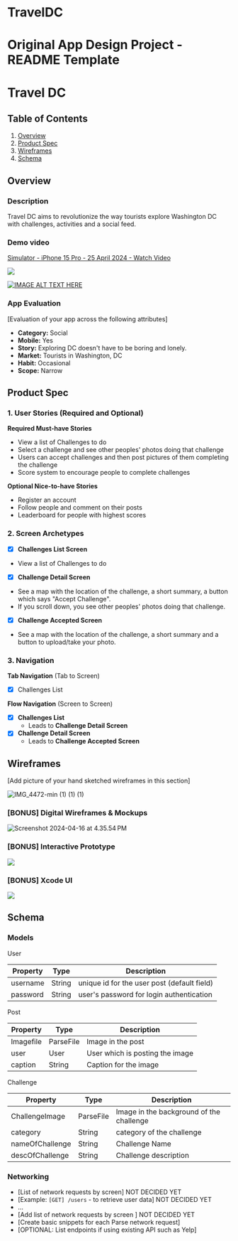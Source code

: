 # TravelDC

Original App Design Project - README Template
===

# Travel DC

## Table of Contents

1. [Overview](#Overview)
2. [Product Spec](#Product-Spec)
3. [Wireframes](#Wireframes)
4. [Schema](#Schema)

## Overview

### Description

Travel DC aims to revolutionize the way tourists explore Washington DC with challenges, activities and a social feed.


### Demo video


   <a href="https://www.loom.com/share/e76c1faf1d2e43fcb3f46672ec6b20c0">
     <p>Simulator - iPhone 15 Pro - 25 April 2024 - Watch Video</p>
   </a>
   <a href="https://www.loom.com/share/e76c1faf1d2e43fcb3f46672ec6b20c0">
     <img style="max-width:300px;" src="https://cdn.loom.com/sessions/thumbnails/e76c1faf1d2e43fcb3f46672ec6b20c0-with-play.gif">
   </a>


[![IMAGE ALT TEXT HERE](https://img.youtube.com/vi/h9yMK3JlT9U/0.jpg)](https://www.youtube.com/watch?v=h9yMK3JlT9U)

### App Evaluation

[Evaluation of your app across the following attributes]
- **Category:** Social
- **Mobile:** Yes
- **Story:**  Exploring DC doesn't have to be boring and lonely.
- **Market:** Tourists in Washington, DC
- **Habit:** Occasional
- **Scope:** Narrow

## Product Spec

### 1. User Stories (Required and Optional)

**Required Must-have Stories**

* View a list of Challenges to do
* Select a challenge and see other peoples' photos doing that challenge
* Users can accept challenges and then post pictures of them completing the challenge
* Score system to encourage people to complete challenges

**Optional Nice-to-have Stories**

* Register an account
* Follow people and comment on their posts
* Leaderboard for people with highest scores

### 2. Screen Archetypes

- [x] **Challenges List Screen**
* View a list of Challenges to do
- [x] **Challenge Detail Screen**
* See a map with the location of the challenge, a short summary, a button which says "Accept Challenge".
* If you scroll down, you see other peoples' photos doing that challenge.
- [x] **Challenge Accepted Screen**
* See a map with the location of the challenge, a short summary and a button to upload/take your photo.


### 3. Navigation

**Tab Navigation** (Tab to Screen)


- [x] Challenges List



**Flow Navigation** (Screen to Screen)

- [x] **Challenges List**
  * Leads to **Challenge Detail Screen**
- [x] **Challenge Detail Screen**
  * Leads to **Challenge Accepted Screen**


## Wireframes

[Add picture of your hand sketched wireframes in this section]

![IMG_4472-min (1) (1) (1)](https://hackmd.io/_uploads/SJr0gD3gA.jpg)



### [BONUS] Digital Wireframes & Mockups

![Screenshot 2024-04-16 at 4.35.54 PM](https://hackmd.io/_uploads/rydTWPngA.jpg)



### [BONUS] Interactive Prototype

<div>
    <a href="https://www.loom.com/share/0ac1bfd1289341a19f297c6cdec3ae5a">
      <img style="max-width:300px;" src="https://cdn.loom.com/sessions/thumbnails/0ac1bfd1289341a19f297c6cdec3ae5a-with-play.gif">
    </a>
  </div>


 ### [BONUS] Xcode UI
<div>
    <a href="https://www.loom.com/share/a998632af8854a978d0a8736bf43ac6e">
      <img style="max-width:300px;" src="https://cdn.loom.com/sessions/thumbnails/a998632af8854a978d0a8736bf43ac6e-full-1713755750907.jpg">
    </a>
  </div>


## Schema 


### Models

User

| Property | Type   | Description                                  |
|----------|--------|----------------------------------------------|
| username | String | unique id for the user post (default field)   |
| password | String | user's password for login authentication      |


Post

| Property | Type   | Description                                  |
|----------|--------|----------------------------------------------|
| Imagefile | ParseFile | Image in the post   |
| user | User | User which is posting the image     |
| caption | String | Caption for the image     |

Challenge

| Property | Type   | Description                                  |
|----------|--------|----------------------------------------------|
| ChallengeImage | ParseFile | Image in the background of the challenge   |
| category | String | category of the challenge     |
| nameOfChallenge | String | Challenge Name     |
| descOfChallenge | String | Challenge description     |


### Networking

- [List of network requests by screen] NOT DECIDED YET
- [Example: `[GET] /users` - to retrieve user data] NOT DECIDED YET
- ...
- [Add list of network requests by screen ] NOT DECIDED YET
- [Create basic snippets for each Parse network request]
- [OPTIONAL: List endpoints if using existing API such as Yelp]
